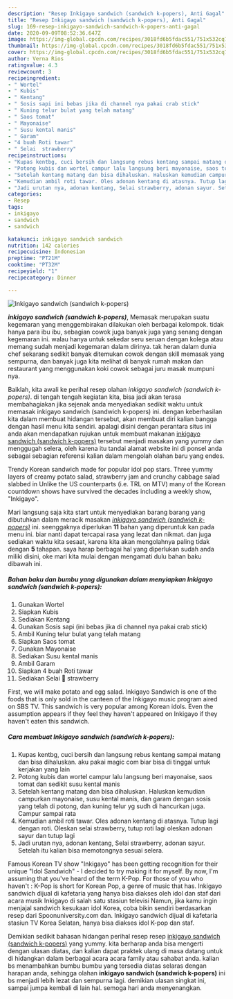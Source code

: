 ```yaml
---
description: "Resep Inkigayo sandwich (sandwich k-popers), Anti Gagal"
title: "Resep Inkigayo sandwich (sandwich k-popers), Anti Gagal"
slug: 169-resep-inkigayo-sandwich-sandwich-k-popers-anti-gagal
date: 2020-09-09T08:52:36.647Z
image: https://img-global.cpcdn.com/recipes/3018fd6b5fdac551/751x532cq70/inkigayo-sandwich-sandwich-k-popers-foto-resep-utama.jpg
thumbnail: https://img-global.cpcdn.com/recipes/3018fd6b5fdac551/751x532cq70/inkigayo-sandwich-sandwich-k-popers-foto-resep-utama.jpg
cover: https://img-global.cpcdn.com/recipes/3018fd6b5fdac551/751x532cq70/inkigayo-sandwich-sandwich-k-popers-foto-resep-utama.jpg
author: Verna Rios
ratingvalue: 4.3
reviewcount: 3
recipeingredient:
- " Wortel"
- " Kubis"
- " Kentang"
- " Sosis sapi ini bebas jika di channel nya pakai crab stick"
- " Kuning telur bulat yang telah matang"
- " Saos tomat"
- " Mayonaise"
- " Susu kental manis"
- " Garam"
- "4 buah Roti tawar"
- " Selai  strawberry"
recipeinstructions:
- "Kupas kentbg, cuci bersih dan langsung rebus kentang sampai matang dan bisa dihaluskan. aku pakai magic com biar bisa di tinggal untuk kerjakan yang lain"
- "Potong kubis dan wortel campur lalu langsung beri mayonaise, saos tomat dan sedikit susu kental manis"
- "Setelah kentang matang dan bisa dihaluskan. Haluskan kemudian campurkan mayonaise, susu kental manis, dan garam dengan sosis yang telah di potong, dan kuning telur yg sudh di hancurkan juga. Campur sampai rata"
- "Kemudian ambil roti tawar. Oles adonan kentang di atasnya. Tutup lagi dengan roti. Oleskan selai strawberry, tutup roti lagi oleskan adonan sayur dan tutup lagi"
- "Jadi urutan nya, adonan kentang, Selai strawberry, adonan sayur. Setelah itu kalian bisa memotongnya sesuai selera."
categories:
- Resep
tags:
- inkigayo
- sandwich
- sandwich

katakunci: inkigayo sandwich sandwich 
nutrition: 142 calories
recipecuisine: Indonesian
preptime: "PT21M"
cooktime: "PT32M"
recipeyield: "1"
recipecategory: Dinner

---
```



![Inkigayo sandwich (sandwich k-popers)](https://img-global.cpcdn.com/recipes/3018fd6b5fdac551/751x532cq70/inkigayo-sandwich-sandwich-k-popers-foto-resep-utama.jpg)

<b><i>inkigayo sandwich (sandwich k-popers)</i></b>, Memasak merupakan suatu kegemaran yang menggembirakan dilakukan oleh berbagai kelompok. tidak hanya para ibu ibu, sebagian cowok juga banyak juga yang senang dengan kegemaran ini. walau hanya untuk sekedar seru seruan dengan kolega atau memang sudah menjadi kegemaran dalam dirinya. tak heran dalam dunia chef sekarang sedikit banyak ditemukan cowok dengan skill memasak yang sempurna, dan banyak juga kita melihat di banyak rumah makan dan restaurant yang menggunakan koki cowok sebagai juru masak mumpuni nya.

Baiklah, kita awali ke perihal resep olahan <i>inkigayo sandwich (sandwich k-popers)</i>. di tengah tengah kegiatan kita, bisa jadi akan terasa membahagiakan jika sejenak anda menyediakan sedikit waktu untuk memasak inkigayo sandwich (sandwich k-popers) ini. dengan keberhasilan kita dalam membuat hidangan tersebut, akan membuat diri kalian bangga dengan hasil menu kita sendiri. apalagi disini dengan perantara situs ini anda akan mendapatkan rujukan untuk membuat makanan <u>inkigayo sandwich (sandwich k-popers)</u> tersebut menjadi masakan yang yummy dan menggugah selera, oleh karena itu tandai alamat website ini di ponsel anda sebagai sebagian referensi kalian dalam mengolah olahan baru yang endes.

Trendy Korean sandwich made for popular idol pop stars. Three yummy layers of creamy potato salad, strawberry jam and crunchy cabbage salad slabbed in Unlike the US counterparts (i.e. TRL on MTV) many of the Korean countdown shows have survived the decades including a weekly show, &#34;Inkigayo&#34;.


Mari langsung saja kita start untuk menyediakan barang barang yang dibutuhkan dalam meracik masakan <u><i>inkigayo sandwich (sandwich k-popers)</i></u> ini. seenggaknya diperlukan <b>11</b> bahan yang diperuntuk kan pada menu ini. biar nanti dapat tercapai rasa yang lezat dan nikmat. dan juga sediakan waktu kita sesaat, karena kita akan mengolahnya paling tidak dengan <b>5</b> tahapan. saya harap berbagai hal yang diperlukan sudah anda miliki disini, oke mari kita mulai dengan mengamati dulu bahan baku dibawah ini.

<!--inarticleads1-->

##### Bahan baku dan bumbu yang digunakan dalam menyiapkan Inkigayo sandwich (sandwich k-popers):

1. Gunakan  Wortel
1. Siapkan  Kubis
1. Sediakan  Kentang
1. Gunakan  Sosis sapi (ini bebas jika di channel nya pakai crab stick)
1. Ambil  Kuning telur bulat yang telah matang
1. Siapkan  Saos tomat
1. Gunakan  Mayonaise
1. Sediakan  Susu kental manis
1. Ambil  Garam
1. Siapkan 4 buah Roti tawar
1. Sediakan  Selai 🍓 strawberry


First, we will make potato and egg salad. Inkigayo Sandwich is one of the foods that is only sold in the canteen of the Inkigayo music program aired on SBS TV. This sandwich is very popular among Korean idols. Even the assumption appears if they feel they haven&#39;t appeared on Inkigayo if they haven&#39;t eaten this sandwich. 

<!--inarticleads2-->

##### Cara membuat Inkigayo sandwich (sandwich k-popers):

1. Kupas kentbg, cuci bersih dan langsung rebus kentang sampai matang dan bisa dihaluskan. aku pakai magic com biar bisa di tinggal untuk kerjakan yang lain
1. Potong kubis dan wortel campur lalu langsung beri mayonaise, saos tomat dan sedikit susu kental manis
1. Setelah kentang matang dan bisa dihaluskan. Haluskan kemudian campurkan mayonaise, susu kental manis, dan garam dengan sosis yang telah di potong, dan kuning telur yg sudh di hancurkan juga. Campur sampai rata
1. Kemudian ambil roti tawar. Oles adonan kentang di atasnya. Tutup lagi dengan roti. Oleskan selai strawberry, tutup roti lagi oleskan adonan sayur dan tutup lagi
1. Jadi urutan nya, adonan kentang, Selai strawberry, adonan sayur. Setelah itu kalian bisa memotongnya sesuai selera.


Famous Korean TV show &#34;Inkigayo&#34; has been getting recognition for their unique &#34;Idol Sandwich&#34; - I decided to try making it for myself. By now, I&#39;m assuming that you&#39;ve heard of the term K-Pop. For those of you who haven&#39;t : K-Pop is short for Korean Pop, a genre of music that has. Inkigayo sandwich dijual di kafetaria yang hanya bisa diakses oleh idol dan staf dari acara musik Inkigayo di salah satu stasiun televisi Namun, jika kamu ingin menjajal sandwich kesukaan idol Korea, coba bikin sendiri berdasarkan resep dari Spoonuniversity.com dan. Inkigayo sandwich dijual di kafetaria stasiun TV Korea Selatan, hanya bisa diakses idol K-pop dan staf. 

Demikian sedikit bahasan hidangan perihal resep resep <u>inkigayo sandwich (sandwich k-popers)</u> yang yummy. kita berharap anda bisa mengerti dengan ulasan diatas, dan kalian dapat praktek ulang di masa datang untuk di hidangkan dalam berbagai acara acara family atau sahabat anda. kalian bs menambahkan bumbu bumbu yang tersedia diatas selaras dengan harapan anda, sehingga olahan <b>inkigayo sandwich (sandwich k-popers)</b> ini bs menjadi lebih lezat dan sempurna lagi. demikian ulasan singkat ini, sampai jumpa kembali di lain hal. semoga hari anda menyenangkan.
